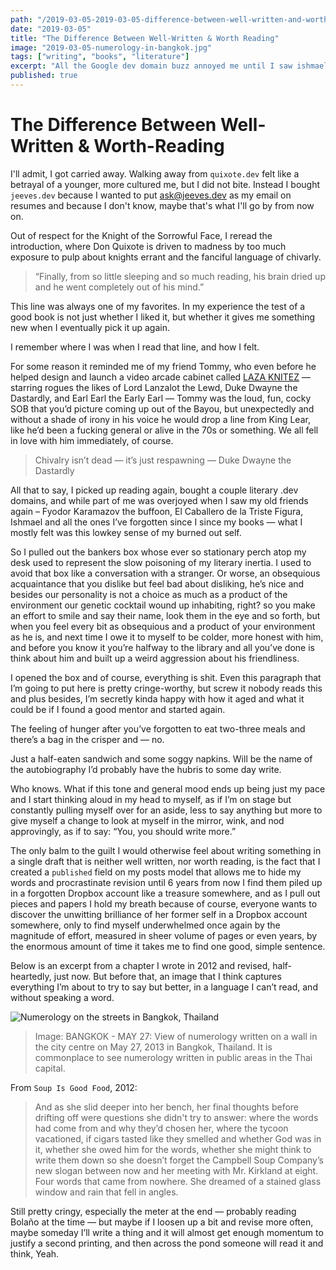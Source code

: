 ```yaml
---
path: "/2019-03-05-2019-03-05-difference-between-well-written-and-worth-reading"
date: "2019-03-05"
title: "The Difference Between Well-Written & Worth Reading"
image: "2019-03-05-numerology-in-bangkok.jpg"
tags: ["writing", "books", "literature"]
excerpt: "All the Google dev domain buzz annoyed me until I saw ishmael.dev & ahab.dev for sale for $12. Unfortunately borges.dev was taken, but quixote.dev & karamazov.dev were tempting. Presently that got me thinking about..."
published: true
---
```


# The Difference Between Well-Written & Worth-Reading

I'll admit, I got carried away. Walking away from `quixote.dev` felt like a betrayal of a younger, more cultured me, but I did not bite. Instead I bought `jeeves.dev` because I wanted to put [ask@jeeves.dev](mailto:ask@jeeves.dev) as my email on resumes and because I don't know, maybe that's what I'll go by from now on.

Out of respect for the Knight of the Sorrowful Face, I reread the introduction, where Don Quixote is driven to madness by too much exposure to pulp about knights errant and the fanciful language of chivarly.

> “Finally, from so little sleeping and so much reading, his brain dried up and he went completely out of his mind.”

This line was always one of my favorites. In my experience the test of a good book is not just whether I liked it, but whether it gives me something new when I eventually pick it up again.

I remember where I was when I read that line, and how I felt.

For some reason it reminded me of my friend Tommy, who even before he helped design and launch a video arcade cabinet called [LAZA KNITEZ](http://www.lazaknitez.com/) — starring rogues the likes of Lord Lanzalot the Lewd, Duke Dwayne the Dastardly, and Earl Earl the Early Earl — Tommy was the loud, fun, cocky SOB that you’d picture coming up out of the Bayou, but unexpectedly and without a shade of irony in his voice he would drop a line from King Lear, like he’d been a fucking general or alive in the 70s or something. We all fell in love with him immediately, of course.

> Chivalry isn’t dead — it’s just respawning
> — Duke Dwayne the Dastardly

All that to say, I picked up reading again, bought a couple literary .dev domains, and while part of me was overjoyed when I saw my old friends again – Fyodor Karamazov the buffoon, El Caballero de la Triste Figura, Ishmael and all the ones I’ve forgotten since I since my books — what I mostly felt was this lowkey sense of my burned out self.

So I pulled out the bankers box whose ever so stationary perch atop my desk used to represent the slow poisoning of my literary inertia. I used to avoid that box like a conversation with a stranger. Or worse, an obsequious acquaintance that you dislike but feel bad about disliking, he’s nice and besides our personality is not a choice as much as a product of the environment our genetic cocktail wound up inhabiting, right? so you make an effort to smile and say their name, look them in the eye and so forth, but when you feel every bit as obsequious and a product of your environment as he is, and next time I owe it to myself to be colder, more honest with him, and before you know it you’re halfway to the library and all you’ve done is think about him and built up a weird aggression about his friendliness.

I opened the box and of course, everything is shit. Even this paragraph that I’m going to put here is pretty cringe-worthy, but screw it nobody reads this and plus besides, I’m secretly kinda happy with how it aged and what it could be if I found a good mentor and started again.

The feeling of hunger after you’ve forgotten to eat two-three meals and there’s a bag in the crisper and — no.

Just a half-eaten sandwich and some soggy napkins. Will be the name of the autobiography I’d probably have the hubris to some day write.

Who knows. What if this tone and general mood ends up being just my pace and I start thinking aloud in my head to myself, as if I’m on stage but constantly pulling myself over for an aside, less to say anything but more to give myself a change to look at myself in the mirror, wink, and nod approvingly, as if to say: “You, you should write more.”

The only balm to the guilt I would otherwise feel about writing something in a single draft that is neither well written, nor worth reading, is the fact that I created a `published` field on my posts model that allows me to hide my words and procrastinate revision until 6 years from now I find them piled up in a forgotten Dropbox account like a treasure somewhere, and as I pull out pieces and papers I hold my breath because of course, everyone wants to discover the unwitting brilliance of her former self in a Dropbox account somewhere, only to find myself underwhelmed once again by the magnitude of effort, measured in sheer volume of pages or even years, by the enormous amount of time it takes me to find one good, simple sentence.

Below is an excerpt from a chapter I wrote in 2012 and revised, half-heartedly, just now. But before that, an image that I think captures everything I’m about to try to say but better, in a language I can’t read, and without speaking a word.

![Numerology on the streets in Bangkok, Thailand]("/images/2019-03-05-numerology-in-bangkok.jpg")

> Image: BANGKOK - MAY 27: View of numerology written on a wall in the city centre on May 27, 2013 in Bangkok, Thailand. It is commonplace to see numerology written in public areas in the Thai capital.

From `Soup Is Good Food`, 2012:

> And as she slid deeper into her bench, her final thoughts before drifting off were questions she didn't try to answer: where the words had come from and why they’d chosen her, where the tycoon vacationed, if cigars tasted like they smelled and whether God was in it, whether she owed him for the words, whether she might think to write them down so she doesn’t forget the Campbell Soup Company’s new slogan between now and her meeting with Mr. Kirkland at eight.
> Four words that came from nowhere. She dreamed of a stained glass window and rain that fell in angles.

Still pretty cringy, especially the meter at the end — probably reading Bolaño at the time — but maybe if I loosen up a bit and revise more often, maybe someday I’ll write a thing and it will almost get enough momentum to justify a second printing, and then across the pond someone will read it and think, Yeah.

